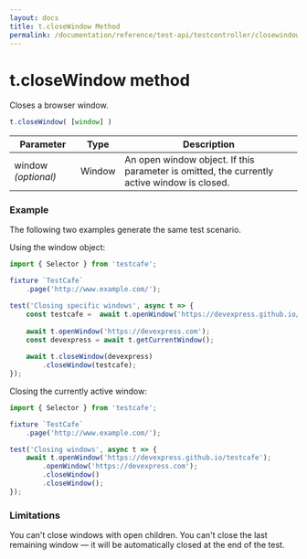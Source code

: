 ```yaml
---
layout: docs
title: t.closeWindow Method
permalink: /documentation/reference/test-api/testcontroller/closewindow.html
---
```


# t.closeWindow method

Closes a browser window. 

```JavaScript
t.closeWindow( [window] )
```

Parameter | Type | Description
--------- | ---- | ------------
window *(optional)* | Window | An open window object. If this parameter is omitted, the currently active window is closed.

### Example

The following two examples generate the same test scenario.

Using the window object:

```JavaScript
import { Selector } from 'testcafe';

fixture `TestCafe`
    .page('http://www.example.com/');

test('Closing specific windows', async t => {
    const testcafe =  await t.openWindow('https://devexpress.github.io/testcafe');
    
    await t.openWindow('https://devexpress.com');
    const devexpress = await t.getCurrentWindow();
    
    await t.closeWindow(devexpress)
        .closeWindow(testcafe);
});
```

Closing the currently active window:

```JavaScript
import { Selector } from 'testcafe';

fixture `TestCafe`
    .page('http://www.example.com/');

test('Closing windows', async t => {
    await t.openWindow('https://devexpress.github.io/testcafe');
        .openWindow('https://devexpress.com');
        .closeWindow()
        .closeWindow();
});
```


### Limitations

You can't close windows with open children.
You can't close the last remaining window — it will be automatically closed at the end of the test.
